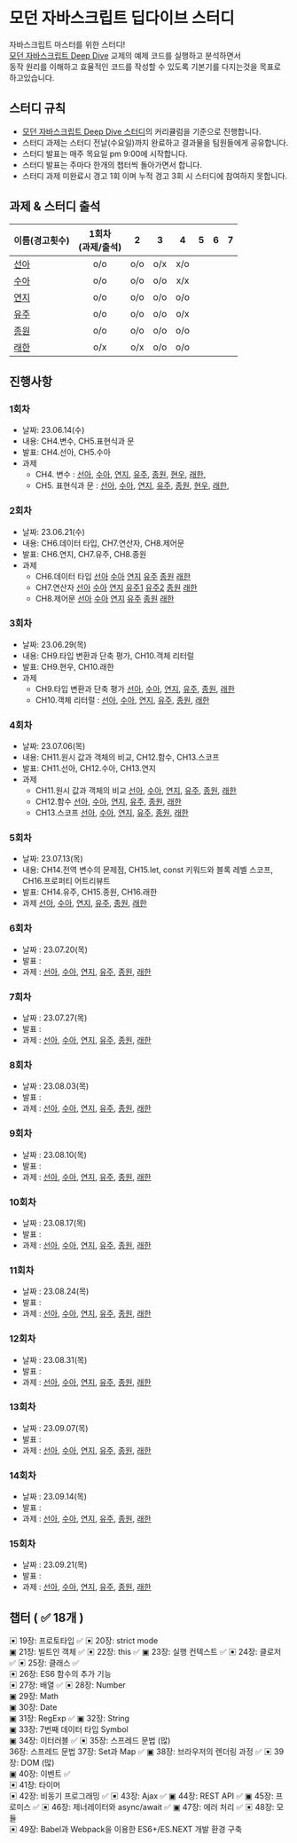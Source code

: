 # 모던 자바스크립트 딥다이브 스터디

자바스크립트 마스터를 위한 스터디!  
[모던 자바스크립트 Deep Dive](https://github.com/wikibook/mjs) 교제의 예제 코드를 실행하고 분석하면서  
동작 원리를 이해하고 효율적인 코드를 작성할 수 있도록 기본기를 다지는것을 목표로 하고있습니다.

## 스터디 규칙

- [모던 자바스크립트 Deep Dive 스터디](https://www.youtube.com/playlist?list=PLjQV3hketAJnP_ceUiPCc8GnNQ0REpCqr)의 커리큘럼을 기준으로 진행합니다.
- 스터디 과제는 스터디 전날(수요일)까지 완료하고 결과물을 팀원들에게 공유합니다.
- 스터디 발표는 매주 목요일 pm 9:00에 시작합니다.
- 스터디 발표는 주마다 한개의 챕터씩 돌아가면서 합니다.
- 스터디 과제 미완료시 경고 1회 이며 누적 경고 3회 시 스터디에 참여하지 못합니다.

## 과제 & 스터디 출석

| 이름(경고횟수)                            | 1회차<br>(과제/출석) | 2   | 3   | 4   | 5   | 6   | 7   |
| ----------------------------------------- | :---: | :---: | :---: | :---: | :---: | :---: | --- |
| [선아](https://github.com/hellojoyworldz) |  o/o  | o/o | o/x | x/o |
| [수아](https://github.com/yppeu)          |  o/o  | o/o | o/o | x/x |
| [연지](https://github.com/yeonjikimro)    |  o/o  | o/o | o/o | o/o |
| [유주](https://github.com/yuzulike)       |  o/o  | o/o | o/o | o/x |
| [종원](https://github.com/Ubermensch0608) |  o/o  | o/o | o/o | o/o |
| [래한](https://github.com/rae-han)        |  o/x  | o/x | o/o | o/o |


## 진행사항

### 1회차
- 날짜: 23.06.14(수)
- 내용: CH4.변수, CH5.표현식과 문
- 발표: CH4.선아, CH5.수아
- 과제
  - CH4. 변수 :
    [선아](https://github.com/hellojoyworldz/modern-javasciprt-deep-dive/tree/master/CH4.%20%EB%B3%80%EC%88%98/sunah),
    [수아](https://aqusua.tistory.com/19),
    [연지](https://blog.naver.com/duswlskfk42/223128150767),
    [유주](https://velog.io/@leah1225/javascript-deep-dive-4%EC%9E%A5-%EB%B3%80%EC%88%98),
    [종원](https://fantasy-iris-224.notion.site/Ch4-c5bbe1898dd24039b020ef1f11353a17?pvs=4),
    [현우](https://cute-syrup-73b.notion.site/4-Deep-Dive-0cdca5aaecb6430abcc57a9a3ec700b3?pvs=4),
    [래한](https://www.notion.so/raehan/4-1e4fccf5f1284d838b81051710f4167e?pvs=4),
  - CH5. 표현식과 문 :
    [선아](https://github.com/hellojoyworldz/modern-javasciprt-deep-dive/tree/master/CH5.%20%ED%91%9C%ED%98%84%EC%8B%9D%EA%B3%BC%EB%AC%B8/sunah),
    [수아](https://aqusua.tistory.com/21),
    [연지](https://blog.naver.com/duswlskfk42/223128160921),
    [유주](https://velog.io/@leah1225/Javascript-Deep-Dive-5%EC%9E%A5-%ED%91%9C%ED%98%84%EC%8B%9D%EA%B3%BC-%EB%AC%B8),
    [종원](https://fantasy-iris-224.notion.site/Ch5-59548e0f725545fbb5efd0ad896738cf?pvs=4),
    [현우](https://cute-syrup-73b.notion.site/5-Deep-Dive-6caa840b3f93473e836753c853863a00?pvs=4),
    [래한](https://www.notion.so/raehan/5-ccae764153fa48f9ba3dba27c6025390?pvs=4),


### 2회차
- 날짜: 23.06.21(수)
- 내용: CH6.데이터 타입, CH7.연산자, CH8.제어문
- 발표: CH6.연지, CH7.유주, CH8.종원
- 과제
  - CH6.데이터 타입
    [선아](https://github.com/hellojoyworldz/modern-javasciprt-deep-dive/blob/master/CH6.%20%EB%8D%B0%EC%9D%B4%ED%84%B0%20%ED%83%80%EC%9E%85/sunah/README.md)
    [수아](https://aqusua.tistory.com/26)
    [연지](https://blog.naver.com/PostView.naver?blogId=duswlskfk42&logNo=223133563634&parentCategoryNo=&categoryNo=41&viewDate=&isShowPopularPosts=false&from=postView)
    [유주](https://velog.io/@leah1225/Javascript-Deep-Dive-6장-데이터-타입)
    [종원](https://fantasy-iris-224.notion.site/ch-06-28fd68385a6047e4a41e6bcb2408d21e)
    [래한](https://www.notion.so/raehan/6-75eed5db980e4660b0cb00602d759d09?pvs=4)
  - CH7.연산자
    [선아](https://github.com/hellojoyworldz/modern-javasciprt-deep-dive/blob/master/CH7.%20%EC%97%B0%EC%82%B0%EC%9E%90/sunah/README.md)
    [수아](https://aqusua.tistory.com/27?category=1028778)
    [연지](https://blog.naver.com/PostView.naver?blogId=duswlskfk42&logNo=223134303110&categoryNo=41&parentCategoryNo=0&viewDate=&currentPage=1&postListTopCurrentPage=1&from=postView&userTopListOpen=true&userTopListCount=5&userTopListManageOpen=false&userTopListCurrentPage=1)
    [유주1](https://velog.io/@leah1225/Javascript-Deep-Dive-7장-연산자)
    [유주2](https://velog.io/@leah1225/Javascript-Deep-Dive-7장-연산자-2)
    [종원](https://fantasy-iris-224.notion.site/ch-07-52c647e8e49d4137bfcf45b0cd1121cd)
    [래한](https://www.notion.so/raehan/7-f0dfea673b494689989fbc0b7f50e685?pvs=4)
  - CH8.제어문
    [선아](https://github.com/hellojoyworldz/modern-javasciprt-deep-dive/blob/master/CH8.%20%EC%A0%9C%EC%96%B4%EB%AC%B8/sunah/README.md)
    [수아](https://aqusua.tistory.com/28?category=1028778)
    [연지](https://blog.naver.com/PostView.naver?blogId=duswlskfk42&logNo=223134348164&categoryNo=41&parentCategoryNo=0&viewDate=&currentPage=1&postListTopCurrentPage=1&from=postView&userTopListOpen=true&userTopListCount=5&userTopListManageOpen=false&userTopListCurrentPage=1)
    [유주](https://velog.io/@leah1225/Javascript-Deep-Dive-8장-제어문)
    [종원](https://fantasy-iris-224.notion.site/ch-08-daf46ad3c01b42f1acfbc240d5f24979)
    [래한](https://www.notion.so/raehan/8-b62693a930174ac1805583fa9205c134?pvs=4)

### 3회차
- 날짜: 23.06.29(목)
- 내용: CH9.타입 변환과 단축 평가, CH10.객체 리터럴
- 발표: CH9.현우, CH10.래한
- 과제
  - CH9.타입 변환과 단축 평가 
    [선아](https://github.com/hellojoyworldz/modern-javasciprt-deep-dive/blob/master/CH09.%20%ED%83%80%EC%9E%85%20%EB%B3%80%ED%99%98%EA%B3%BC%20%EB%8B%A8%EC%B6%95%20%ED%8F%89%EA%B0%80/sunah/README.md),
    [수아](https://aqusua.tistory.com/29?category=1028778),
    [연지](https://blog.naver.com/duswlskfk42/223139273139),
    [유주](https://velog.io/@leah1225/Javascript-Deep-Dive-9%EC%9E%A5-%ED%83%80%EC%9E%85-%EB%B3%80%ED%99%98%EA%B3%BC-%EB%8B%A8%EC%B6%95-%ED%8F%89%EA%B0%80),
    [종원](https://www.notion.so/ch-09-c2c85e45c46141efa7fd93dc1dcf0861?pvs=4),
    [래한](https://www.notion.so/raehan/9-ab36f3f5ac6a4e2cbaf6f0a4fa2584f3?pvs=4)
  - CH10.객체 리터럴 :
    [선아](https://github.com/hellojoyworldz/modern-javasciprt-deep-dive/blob/master/CH10.%20%EA%B0%9D%EC%B2%B4%20%EB%A6%AC%ED%84%B0%EB%9F%B4/sunah/README.md),
    [수아](https://aqusua.tistory.com/30),
    [연지](https://blog.naver.com/duswlskfk42/223139493423),
    [유주](https://velog.io/@leah1225/Javascript-Deep-Dive-10%EC%9E%A5-%EA%B0%9D%EC%B2%B4-%EB%A6%AC%ED%84%B0%EB%9F%B4),
    [종원](https://www.notion.so/ch-10-e961772ba0bb411f987222ebb7314f32?pvs=4),
    [래한](https://www.notion.so/raehan/10-42f6be7cae39473db2b802b4b54169a9?pvs=4)


### 4회차
- 날짜: 23.07.06(목)
- 내용: CH11.원시 값과 객체의 비교, CH12.함수, CH13.스코프
- 발표: CH11.선아, CH12.수아, CH13.연지
- 과제
  - CH11.원시 값과 객체의 비교
    [선아](https://github.com/hellojoyworldz/modern-javasciprt-deep-dive/tree/sunah/CH11.%20%EC%9B%90%EC%8B%9C%20%EA%B0%92%EA%B3%BC%20%EA%B0%9D%EC%B2%B4%EC%9D%98%20%EB%B9%84%EA%B5%90/sunah),
    [수아](),
    [연지](https://blog.naver.com/duswlskfk42/223144720323),
    [유주](https://velog.io/@leah1225/Javascript-Deep-Dive-11%EC%9E%A5-%EC%9B%90%EC%8B%9C-%EA%B0%92%EA%B3%BC-%EA%B0%9D%EC%B2%B4%EC%9D%98-%EB%B9%84%EA%B5%90),
    [종원](https://www.notion.so/ed8ff16bbe634aec94fa15dd890e50d5?pvs=4),
    [래한](https://www.notion.so/raehan/11-6dac3f0f5ff84e21b5f95737e929b80a?pvs=4)
  - CH12.함수
    [선아](),
    [수아](),
    [연지](https://blog.naver.com/duswlskfk42/223144747801),
    [유주](https://velog.io/@leah1225/Javascript-Deep-Dive-12%EC%9E%A5-%ED%95%A8%EC%88%98-1),
    [종원](https://www.notion.so/ch-12-b237ca4ea45243878d16babf010ac237?pvs=4),
    [래한](https://www.notion.so/raehan/12-0516c6039a4442abbc7bf1809e18a605?pvs=4)
  - CH13.스코프
    [선아](),
    [수아](),
    [연지](https://blog.naver.com/duswlskfk42/223148002958),
    [유주](https://velog.io/@leah1225/Javascript-Deep-Dive-13%EC%9E%A5-%EC%8A%A4%EC%BD%94%ED%94%84),
    [종원](https://www.notion.so/b76187acf263421c98c0cf3d51b3452d?pvs=4),
    [래한](https://www.notion.so/raehan/13-8f4085f65bf24f64a49fea999d702ca5?pvs=4)

### 5회차
- 날짜: 23.07.13(목)
- 내용: CH14.전역 변수의 문제점, CH15.let, const 키워드와 블록 레벨 스코프, CH16.프로퍼티 어트리뷰트
- 발표: CH14.유주, CH15.종원, CH16.래한
- 과제
    [선아](),
    [수아](),
    [연지](),
    [유주](),
    [종원](),
    [래한]()

### 6회차
- 날짜 : 23.07.20(목)
- 발표 :
- 과제 :
    [선아](),
    [수아](),
    [연지](),
    [유주](),
    [종원](),
    [래한]()
    
### 7회차
- 날짜 : 23.07.27(목)
- 발표 :
- 과제 :
    [선아](),
    [수아](),
    [연지](),
    [유주](),
    [종원](),
    [래한]()
    
### 8회차
- 날짜 : 23.08.03(목)
- 발표 :
- 과제 :
    [선아](),
    [수아](),
    [연지](),
    [유주](),
    [종원](),
    [래한]()
    
### 9회차
- 날짜 : 23.08.10(목)
- 발표 :
- 과제 :
    [선아](),
    [수아](),
    [연지](),
    [유주](),
    [종원](),
    [래한]()

### 10회차
- 날짜 : 23.08.17(목)
- 발표 :
- 과제 :
    [선아](),
    [수아](),
    [연지](),
    [유주](),
    [종원](),
    [래한]()

### 11회차
- 날짜 : 23.08.24(목)
- 발표 :
- 과제 :
    [선아](),
    [수아](),
    [연지](),
    [유주](),
    [종원](),
    [래한]()

### 12회차
- 날짜 : 23.08.31(목)
- 발표 :
- 과제 :
    [선아](),
    [수아](),
    [연지](),
    [유주](),
    [종원](),
    [래한]()

### 13회차
- 날짜 : 23.09.07(목)
- 발표 :
- 과제 :
    [선아](),
    [수아](),
    [연지](),
    [유주](),
    [종원](),
    [래한]()

### 14회차
- 날짜 : 23.09.14(목)
- 발표 :
- 과제 :
    [선아](),
    [수아](),
    [연지](),
    [유주](),
    [종원](),
    [래한]()

### 15회차
- 날짜 : 23.09.21(목)
- 발표 :
- 과제 :
    [선아](),
    [수아](),
    [연지](),
    [유주](),
    [종원](),
    [래한]()

## 챕터 ( ✅ 18개 )
▣ 19장: 프로토타입 ✅
▣ 20장: strict mode  
▣ 21장: 빌트인 객체  ✅
▣ 22장: this  ✅
▣ 23장: 실행 컨텍스트  ✅
▣ 24장: 클로저  ✅
▣ 25장: 클래스 ✅  
▣ 26장: ES6 함수의 추가 기능   
▣ 27장: 배열 ✅
▣ 28장: Number  
▣ 29장: Math  
▣ 30장: Date  
▣ 31장: RegExp  ✅
▣ 32장: String  
▣ 33장: 7번째 데이터 타입 Symbol  
▣ 34장: 이터러블  ✅
▣ 35장: 스프레드 문법 (많)  
36장: 스프레드 문법
37장: Set과 Map ✅
▣ 38장: 브라우저의 렌더링 과정 ✅ 
▣ 39장: DOM (많)  
▣ 40장: 이벤트 ✅  
▣ 41장: 타이머  
▣ 42장: 비동기 프로그래밍  ✅
▣ 43장: Ajax  ✅
▣ 44장: REST API  ✅
▣ 45장: 프로미스  ✅
▣ 46장: 제너레이터와 async/await  ✅
▣ 47장: 에러 처리  ✅
▣ 48장: 모듈  
▣ 49장: Babel과 Webpack을 이용한 ES6+/ES.NEXT 개발 환경 구축

